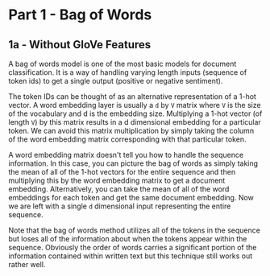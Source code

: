 # Part 1 - Bag of Words

## 1a - Without GloVe Features

A bag of words model is one of the most basic models for document classification. It is a way of handling varying length inputs (sequence of token ids) to get a single output (positive or negative sentiment).

The token IDs can be thought of as an alternative representation of a 1-hot vector. A word embedding layer is usually a `d` by `V` matrix where `V` is the size of the vocabulary and d is the embedding size. Multiplying a 1-hot vector (of length `V`) by this matrix results in a d dimensional embedding for a particular token. We can avoid this matrix multiplication by simply taking the column of the word embedding matrix corresponding with that particular token.

A word embedding matrix doesn't tell you how to handle the sequence information. In this case, you can picture the bag of words as simply taking the mean of all of the 1-hot vectors for the entire sequence and then multiplying this by the word embedding matrix to get a document embedding. Alternatively, you can take the mean of all of the word embeddings for each token and get the same document embedding. Now we are left with a single `d` dimensional input representing the entire sequence.

Note that the bag of words method utilizes all of the tokens in the sequence but loses all of the information about when the tokens appear within the sequence. Obviously the order of words carries a significant portion of the information contained within written text but this technique still works out rather well.